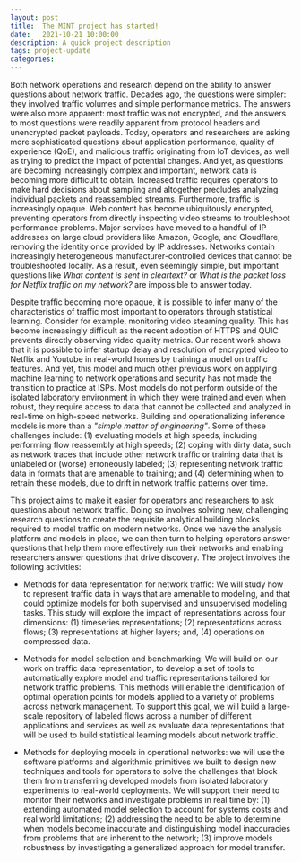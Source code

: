 ```yaml
---
layout: post
title:  The MINT project has started! 
date:   2021-10-21 10:00:00
description: A quick project description
tags: project-update
categories: 
---
```


Both network operations and research depend on the ability to answer questions about network traffic. Decades ago, the questions were simpler: they involved traffic volumes and simple performance metrics. The answers were also more apparent: most traffic was not encrypted, and the answers to most questions were readily apparent from protocol headers and unencrypted packet payloads. Today, operators and researchers are asking more sophisticated questions about application performance, quality of experience (QoE), and malicious traffic originating from IoT devices, as well as trying to predict the impact of potential changes. And yet, as questions are becoming increasingly complex and important, network data is becoming more difficult to obtain. Increased traffic requires operators to make hard decisions about sampling and altogether precludes analyzing individual packets and reassembled streams. Furthermore, traffic is increasingly opaque. Web content has become ubiquitously encrypted, preventing operators from directly inspecting video streams to troubleshoot performance problems. Major services have moved to a handful of IP addresses on large cloud providers like Amazon, Google, and Cloudflare, removing the identity once provided by IP addresses. Networks contain increasingly heterogeneous manufacturer-controlled devices that cannot be troubleshooted locally. As a result, even seemingly simple, but important questions like *What content is sent in cleartext?* or *What is the packet loss for Netflix traffic on my network?* are impossible to answer today.

Despite traffic becoming more opaque, it is possible to infer many of the characteristics of traffic most important to operators through statistical learning. Consider for example, monitoring video steaming quality. This has become increasingly difficult as the recent adoption of HTTPS and QUIC prevents directly observing video quality metrics. Our recent work shows that it is possible to infer startup delay and resolution of encrypted video to Netflix and Youtube in real-world homes by training a model on traffic features. And yet, this model and much other previous work on applying machine learning to network operations and security has not made the transition to practice at ISPs. Most models do not perform outside of the isolated laboratory environment in which they were trained and even when robust, they require access to data that cannot be collected and analyzed in real-time on high-speed networks. Building and operationalizing inference models is more than a *"simple matter of engineering"*. Some of these challenges include: (1) evaluating models at high speeds, including performing flow reassembly at high speeds; (2) coping with dirty data, such as network traces that include other network traffic or training data that is unlabeled or (worse) erroneously labeled; (3) representing network traffic data in formats that are amenable to training; and (4) determining when to retrain these models, due to drift in network traffic patterns over time.

This project aims to make it easier for operators and researchers to ask questions about network traffic. Doing so involves solving new, challenging research questions to create the requisite analytical building blocks required to model traffic on modern networks. Once we have the analysis platform and models in place, we can then turn to helping operators answer questions that help them more effectively run their networks and enabling researchers answer questions that drive discovery. The project involves the following activities:

* Methods for data representation for network traffic: We will study how to represent traffic data in ways that are amenable to modeling, and that could optimize models for both supervised and unsupervised modeling tasks. This study will explore the impact of representations across four dimensions: (1) timeseries representations; (2) representations across flows; (3) representations at higher layers; and, (4) operations on compressed data.

* Methods for model selection and benchmarking: We will build on our work on traffic data representation, to develop a set of tools to automatically explore model and traffic representations tailored for network traffic problems. This methods will enable the identification of optimal operation points for models applied to a variety of problems across network management. To support this goal, we will build a large-scale repository of labeled flows across a number of different applications and services as well as evaluate data representations that will be used to build statistical learning models about network traffic.

* Methods for deploying models in operational networks: we will use the software platforms and algorithmic primitives we built to design new techniques and tools for operators to solve the challenges that block them from transferring developed models from isolated laboratory experiments to real-world deployments. We will support their need to monitor their networks and investigate problems in real time by: (1) extending automated model selection to account for systems costs and real world limitations; (2) addressing the need to be able to determine when models become inaccurate and distinguishing model inaccuracies from problems that are inherent to the network; (3) improve models robustness by investigating a generalized approach for model transfer.